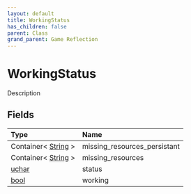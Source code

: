 ```yaml
---
layout: default
title: WorkingStatus
has_children: false
parent: Class
grand_parent: Game Reflection
---
```

# WorkingStatus
Description 

## Fields

| Type | Name |
|:----------|:--------------|
| Container< [String](/riftbreaker-wiki/docs/game-reflection/components/string/) > | missing_resources_persistant |
| Container< [String](/riftbreaker-wiki/docs/game-reflection/components/string/) > | missing_resources |
| [uchar](/riftbreaker-wiki/docs/game-reflection/enums/uchar/) | status |
| [bool](/riftbreaker-wiki/docs/game-reflection/components/bool/) | working |

